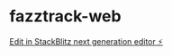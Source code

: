 # fazztrack-web

[Edit in StackBlitz next generation editor ⚡️](https://stackblitz.com/~/github.com/VirgilIw/fazztrack-web)
